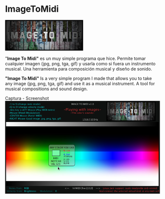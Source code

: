 # ImageToMidi

![](https://github.com/eLeDeTe-LoDeTanda/ImageToMidi/blob/master/data/imagetomidi_logo.png)

"**Image To Midi"** es un muy simple programa que hice. Permite tomar cualquier imagen (jpg, png, tga, gif) y usarla como si fuera un instrumento musical. Una herramienta para composición musical y diseño de sonido.

**"Image To Midi"** Is a very simple program I made that allows you to take any image (jpg, png, tga, gif) and use it as a musical instrument. A tool for musical compositions and sound design.

Captura - Screenshot
![](https://github.com/eLeDeTe-LoDeTanda/ImageToMidi/blob/master/ImageToMidi-Screenshot.jpg)
